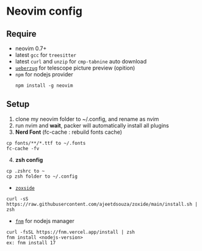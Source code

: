 # Neovim config

## Require
* neovim 0.7+
* latest `gcc` for `treesitter`
* latest `curl` and `unzip` for `cmp-tabnine` auto download
* [`ueberzug`](https://github.com/seebye/ueberzug) for telescope picture preview (opition)
* `npm` for nodejs provider
  ```
  npm install -g neovim 
  ```
## Setup
1. clone my neovim folder to ~/.config, and rename as nvim 
2. run nvim and **wait**, packer will automatically install all plugins
3. **Nerd Font** (fc-cache : rebuild fonts cache)
```
cp fonts/**/*.ttf to ~/.fonts
fc-cache -fv
``` 
4. **zsh config**
```
cp .zshrc to ~
cp zsh folder to ~/.config
```
* [`zoxside`](https://github.com/ajeetdsouza/zoxide)
```
curl -sS https://raw.githubusercontent.com/ajeetdsouza/zoxide/main/install.sh | zsh
```
* [`fnm`](https://github.com/Schniz/fnm) for nodejs manager
```
curl -fsSL https://fnm.vercel.app/install | zsh
fnm install <nodejs-version>
ex: fnm install 17
```
